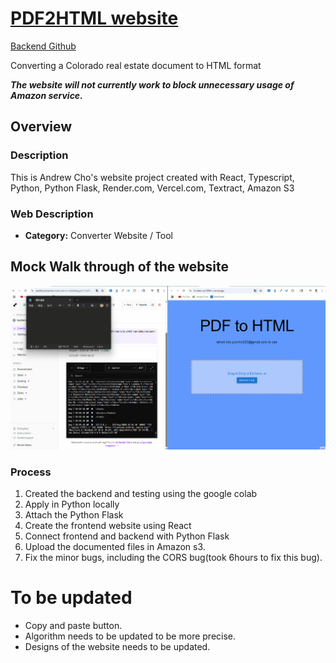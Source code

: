 # [PDF2HTML website](https://frontend-pdf2html.vercel.app/)
[Backend Github](https://github.com/0GhOsTO/backend-pdf2html)

Converting a Colorado real estate document to HTML format

***The website will not currently work to block unnecessary usage of Amazon service.***

## Overview
### Description
This is Andrew Cho's website project created with React, Typescript, Python, Python Flask, Render.com, Vercel.com, Textract, Amazon S3

### Web Description
- **Category:** Converter Website / Tool

## Mock Walk through of the website
![Mock Walk through](https://github.com/0GhOsTO/backend-pdf2html/blob/main/pdf2htmlmock.gif)

### Process
1. Created the backend and testing using the google colab
2. Apply in Python locally
3. Attach the Python Flask
4. Create the frontend website using React
5. Connect frontend and backend with Python Flask
6. Upload the documented files in Amazon s3.
7. Fix the minor bugs, including the CORS bug(took 6hours to fix this bug).

# To be updated
- Copy and paste button.
- Algorithm needs to be updated to be more precise.
- Designs of the website needs to be updated.

